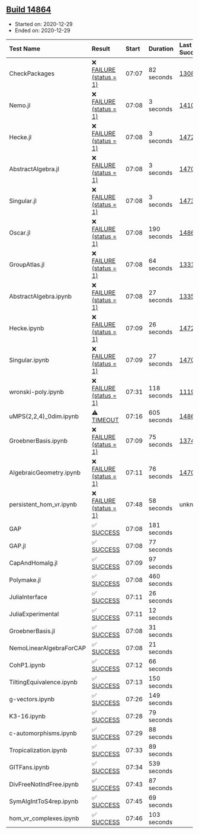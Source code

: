 ## [Build 14864](https://oscarci.mathematik.uni-kl.de/job/oscar/14864/)

* Started on: 2020-12-29
* Ended on: 2020-12-29

| Test Name    | Result | Start | Duration | Last Success | First Failure |
|:-------------|:-------|:------|:---------|:-------------|:--------------|
| CheckPackages | ❌ [FAILURE (status = 1)](https://oscarci.mathematik.uni-kl.de/job/oscar/14864/artifact/logs/build-14864/CheckPackages.log) | 07:07 | 82 seconds | [13085](https://oscarci.mathematik.uni-kl.de/job/oscar/13085/) | [13086](https://oscarci.mathematik.uni-kl.de/job/oscar/13086/) |
| Nemo.jl | ❌ [FAILURE (status = 1)](https://oscarci.mathematik.uni-kl.de/job/oscar/14864/artifact/logs/build-14864/Nemo.jl.log) | 07:08 | 3 seconds | [14101](https://oscarci.mathematik.uni-kl.de/job/oscar/14101/) | [14102](https://oscarci.mathematik.uni-kl.de/job/oscar/14102/) |
| Hecke.jl | ❌ [FAILURE (status = 1)](https://oscarci.mathematik.uni-kl.de/job/oscar/14864/artifact/logs/build-14864/Hecke.jl.log) | 07:08 | 3 seconds | [14723](https://oscarci.mathematik.uni-kl.de/job/oscar/14723/) | [14724](https://oscarci.mathematik.uni-kl.de/job/oscar/14724/) |
| AbstractAlgebra.jl | ❌ [FAILURE (status = 1)](https://oscarci.mathematik.uni-kl.de/job/oscar/14864/artifact/logs/build-14864/AbstractAlgebra.jl.log) | 07:08 | 3 seconds | [14701](https://oscarci.mathematik.uni-kl.de/job/oscar/14701/) | [14702](https://oscarci.mathematik.uni-kl.de/job/oscar/14702/) |
| Singular.jl | ❌ [FAILURE (status = 1)](https://oscarci.mathematik.uni-kl.de/job/oscar/14864/artifact/logs/build-14864/Singular.jl.log) | 07:08 | 3 seconds | [14732](https://oscarci.mathematik.uni-kl.de/job/oscar/14732/) | [14733](https://oscarci.mathematik.uni-kl.de/job/oscar/14733/) |
| Oscar.jl | ❌ [FAILURE (status = 1)](https://oscarci.mathematik.uni-kl.de/job/oscar/14864/artifact/logs/build-14864/Oscar.jl.log) | 07:08 | 190 seconds | [14863](https://oscarci.mathematik.uni-kl.de/job/oscar/14863/) | [14864](https://oscarci.mathematik.uni-kl.de/job/oscar/14864/) |
| GroupAtlas.jl | ❌ [FAILURE (status = 1)](https://oscarci.mathematik.uni-kl.de/job/oscar/14864/artifact/logs/build-14864/GroupAtlas.jl.log) | 07:08 | 64 seconds | [13311](https://oscarci.mathematik.uni-kl.de/job/oscar/13311/) | [13312](https://oscarci.mathematik.uni-kl.de/job/oscar/13312/) |
| AbstractAlgebra.ipynb | ❌ [FAILURE (status = 1)](https://oscarci.mathematik.uni-kl.de/job/oscar/14864/artifact/logs/build-14864/AbstractAlgebra.ipynb.log) | 07:08 | 27 seconds | [13355](https://oscarci.mathematik.uni-kl.de/job/oscar/13355/) | [13356](https://oscarci.mathematik.uni-kl.de/job/oscar/13356/) |
| Hecke.ipynb | ❌ [FAILURE (status = 1)](https://oscarci.mathematik.uni-kl.de/job/oscar/14864/artifact/logs/build-14864/Hecke.ipynb.log) | 07:09 | 26 seconds | [14723](https://oscarci.mathematik.uni-kl.de/job/oscar/14723/) | [14724](https://oscarci.mathematik.uni-kl.de/job/oscar/14724/) |
| Singular.ipynb | ❌ [FAILURE (status = 1)](https://oscarci.mathematik.uni-kl.de/job/oscar/14864/artifact/logs/build-14864/Singular.ipynb.log) | 07:09 | 27 seconds | [14701](https://oscarci.mathematik.uni-kl.de/job/oscar/14701/) | [14702](https://oscarci.mathematik.uni-kl.de/job/oscar/14702/) |
| wronski-poly.ipynb | ❌ [FAILURE (status = 1)](https://oscarci.mathematik.uni-kl.de/job/oscar/14864/artifact/logs/build-14864/wronski-poly.ipynb.log) | 07:31 | 118 seconds | [11192](https://oscarci.mathematik.uni-kl.de/job/oscar/11192/) | [11193](https://oscarci.mathematik.uni-kl.de/job/oscar/11193/) |
| uMPS(2,2,4)_0dim.ipynb | ⚠ [TIMEOUT](https://oscarci.mathematik.uni-kl.de/job/oscar/14864/artifact/logs/build-14864/uMPS-2-2-4-_0dim.ipynb.log) | 07:16 | 605 seconds | [14863](https://oscarci.mathematik.uni-kl.de/job/oscar/14863/) | [14864](https://oscarci.mathematik.uni-kl.de/job/oscar/14864/) |
| GroebnerBasis.ipynb | ❌ [FAILURE (status = 1)](https://oscarci.mathematik.uni-kl.de/job/oscar/14864/artifact/logs/build-14864/GroebnerBasis.ipynb.log) | 07:09 | 75 seconds | [13748](https://oscarci.mathematik.uni-kl.de/job/oscar/13748/) | [13749](https://oscarci.mathematik.uni-kl.de/job/oscar/13749/) |
| AlgebraicGeometry.ipynb | ❌ [FAILURE (status = 1)](https://oscarci.mathematik.uni-kl.de/job/oscar/14864/artifact/logs/build-14864/AlgebraicGeometry.ipynb.log) | 07:11 | 76 seconds | [14701](https://oscarci.mathematik.uni-kl.de/job/oscar/14701/) | [14702](https://oscarci.mathematik.uni-kl.de/job/oscar/14702/) |
| persistent_hom_vr.ipynb | ❌ [FAILURE (status = 1)](https://oscarci.mathematik.uni-kl.de/job/oscar/14864/artifact/logs/build-14864/persistent_hom_vr.ipynb.log) | 07:48 | 58 seconds | unknown | unknown |
| GAP | ✅ [SUCCESS](https://oscarci.mathematik.uni-kl.de/job/oscar/14864/artifact/logs/build-14864/GAP.log) | 07:08 | 181 seconds |  |  |
| GAP.jl | ✅ [SUCCESS](https://oscarci.mathematik.uni-kl.de/job/oscar/14864/artifact/logs/build-14864/GAP.jl.log) | 07:08 | 77 seconds |  |  |
| CapAndHomalg.jl | ✅ [SUCCESS](https://oscarci.mathematik.uni-kl.de/job/oscar/14864/artifact/logs/build-14864/CapAndHomalg.jl.log) | 07:09 | 97 seconds |  |  |
| Polymake.jl | ✅ [SUCCESS](https://oscarci.mathematik.uni-kl.de/job/oscar/14864/artifact/logs/build-14864/Polymake.jl.log) | 07:08 | 460 seconds |  |  |
| JuliaInterface | ✅ [SUCCESS](https://oscarci.mathematik.uni-kl.de/job/oscar/14864/artifact/logs/build-14864/JuliaInterface.log) | 07:11 | 26 seconds |  |  |
| JuliaExperimental | ✅ [SUCCESS](https://oscarci.mathematik.uni-kl.de/job/oscar/14864/artifact/logs/build-14864/JuliaExperimental.log) | 07:11 | 12 seconds |  |  |
| GroebnerBasis.jl | ✅ [SUCCESS](https://oscarci.mathematik.uni-kl.de/job/oscar/14864/artifact/logs/build-14864/GroebnerBasis.jl.log) | 07:08 | 31 seconds |  |  |
| NemoLinearAlgebraForCAP | ✅ [SUCCESS](https://oscarci.mathematik.uni-kl.de/job/oscar/14864/artifact/logs/build-14864/NemoLinearAlgebraForCAP.log) | 07:08 | 21 seconds |  |  |
| CohP1.ipynb | ✅ [SUCCESS](https://oscarci.mathematik.uni-kl.de/job/oscar/14864/artifact/logs/build-14864/CohP1.ipynb.log) | 07:12 | 66 seconds |  |  |
| TiltingEquivalence.ipynb | ✅ [SUCCESS](https://oscarci.mathematik.uni-kl.de/job/oscar/14864/artifact/logs/build-14864/TiltingEquivalence.ipynb.log) | 07:13 | 150 seconds |  |  |
| g-vectors.ipynb | ✅ [SUCCESS](https://oscarci.mathematik.uni-kl.de/job/oscar/14864/artifact/logs/build-14864/g-vectors.ipynb.log) | 07:26 | 149 seconds |  |  |
| K3-16.ipynb | ✅ [SUCCESS](https://oscarci.mathematik.uni-kl.de/job/oscar/14864/artifact/logs/build-14864/K3-16.ipynb.log) | 07:28 | 79 seconds |  |  |
| c-automorphisms.ipynb | ✅ [SUCCESS](https://oscarci.mathematik.uni-kl.de/job/oscar/14864/artifact/logs/build-14864/c-automorphisms.ipynb.log) | 07:29 | 88 seconds |  |  |
| Tropicalization.ipynb | ✅ [SUCCESS](https://oscarci.mathematik.uni-kl.de/job/oscar/14864/artifact/logs/build-14864/Tropicalization.ipynb.log) | 07:33 | 89 seconds |  |  |
| GITFans.ipynb | ✅ [SUCCESS](https://oscarci.mathematik.uni-kl.de/job/oscar/14864/artifact/logs/build-14864/GITFans.ipynb.log) | 07:34 | 539 seconds |  |  |
| DivFreeNotIndFree.ipynb | ✅ [SUCCESS](https://oscarci.mathematik.uni-kl.de/job/oscar/14864/artifact/logs/build-14864/DivFreeNotIndFree.ipynb.log) | 07:43 | 87 seconds |  |  |
| SymAlgIntToS4rep.ipynb | ✅ [SUCCESS](https://oscarci.mathematik.uni-kl.de/job/oscar/14864/artifact/logs/build-14864/SymAlgIntToS4rep.ipynb.log) | 07:45 | 69 seconds |  |  |
| hom_vr_complexes.ipynb | ✅ [SUCCESS](https://oscarci.mathematik.uni-kl.de/job/oscar/14864/artifact/logs/build-14864/hom_vr_complexes.ipynb.log) | 07:46 | 103 seconds |  |  |
